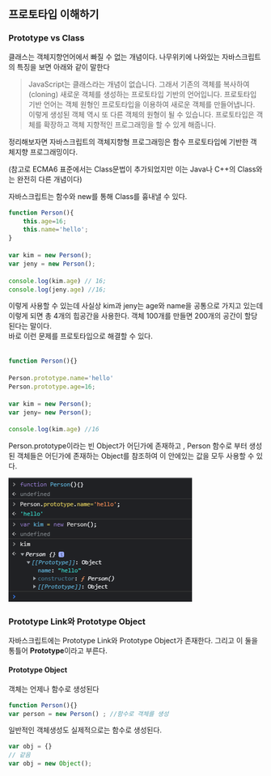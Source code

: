 ## 프로토타입 이해하기

### Prototype vs Class
클래스는 객체지향언어에서 빠질 수 없는 개념이다. 나무위키에 나와있는 자바스크립트의 특징을 보면 아래와 같이 말한다

> JavaScript는 클래스라는 개념이 없습니다. 그래서 기존의 객체를 복사하여(cloning) 새로운 객체를 생성하는 프로토타입 기반의 언어입니다. 프로토타입 기반 언어는 객체 원형인 프로토타입을 이용하여 새로운 객체를 만들어냅니다. 이렇게 생성된 객체 역시 또 다른 객체의 원형이 될 수 있습니다. 프로토타입은 객체를 확장하고 객체 지향적인 프로그래밍을 할 수 있게 해줍니다.

정리해보자면 자바스크립트의 객체지향형 프로그래밍은 함수 프로토타입에 기반한 객체지향 프로그래밍이다.

(참고로 ECMA6 표준에서는 Class문법이 추가되었지만 이는 Java나 C++의 Class와는 완전히 다른 개념이다)

자바스크립트는 함수와 new를 통해 Class를 흉내낼 수 있다.

```javascript
function Person(){
    this.age=16;
    this.name='hello';
}

var kim = new Person();
var jeny = new Person();

console.log(kim.age) // 16;
console.log(jeny.age) //16;

```

이렇게 사용할 수 있는데 사실상 kim과 jeny는 age와 name을 공통으로 가지고 있는데 이렇게 되면 총 4개의 힙공간을 사용한다. 객체 100개를 만들면 200개의 공간이 할당된다는 말이다.   
바로 이런 문제를 프로토타입으로 해결할 수 있다.

```javascript

function Person(){}

Person.prototype.name='hello'
Person.prototype.age=16;

var kim = new Person();
var jeny= new Person();

console.log(kim.age) //16
```

Person.prototype이라는 빈 Object가 어딘가에 존재하고 , Person 함수로 부터 생성된 객체들은 어딘가에 존재하는 Object를 참조하여 이 안에있는 값을 모두 사용할 수 있다.

![ex_screenshot](../Asset/prototype.png)   


### Prototype Link와 Prototype Object

자바스크립트에는 Prototype Link와 Prototype Object가 존재한다. 그리고 이 둘을 통틀어  **Prototype**이라고 부른다.

#### Prototype Object
객체는 언제나 함수로 생성된다
```javascript
function Person(){}
var person = new Person() ; //함수로 객체를 생성
```

일반적인 객체생성도 실제적으로는 함수로 생성된다.

```javascript
var obj = {}  
// 같음
var obj = new Object();
```